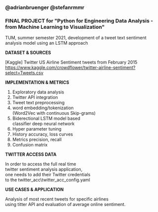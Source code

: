 ### @adrianbruenger @stefanrmmr

### FINAL PROJECT for "Python for Engineering Data Analysis - from Machine Learning to Visualization"  
TUM, summer semester 2021, development of a tweet text sentiment analysis model using an LSTM approach

**DATASET & SOURCES**

[Kaggle] Twitter US Airline Sentiment tweets from February 2015  
https://www.kaggle.com/crowdflower/twitter-airline-sentiment?select=Tweets.csv
 
**IMPLEMENTATION & METRICS**

1) Exploratory data analysis 
2) Twitter API integration
3) Tweet text preprocessing
4) word embedding/tokenization  
 (Word2Vec with continuous Skip-grams)
6) Biderectional LSTM model based  
 classifier deep neural network
8) Hyper parameter tuning
9) History accuracy, loss curves
10) Metrics precision, recall
11) Confusion matrix
  
**TWITTER ACCESS DATA**

In order to access the full real time  
twitter sentiment analysis application,  
one needs to add their Twitter credentials  
to the twitter_acc\twitter_acc_config.yaml

**USE CASES & APPLICATION**

Analysis of most recent tweets for specific airlines  
using titter API and evaluation of average online sentiment.
